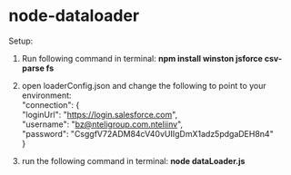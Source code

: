 # node-dataloader
 
Setup:

1) Run following command in terminal: **npm install winston jsforce csv-parse fs**
2) open loaderConfig.json and change the following to point to your environment:
  <br />"connection": {
    <br />"loginUrl": "https://login.salesforce.com",
    <br />"username": "bz@nteligroup.com.nteliinv",
    <br />"password": "CsggfV72ADM84cV40vUIIgDmX1adz5pdgaDEH8n4"
  <br />}

3) run the following command in terminal: **node dataLoader.js**